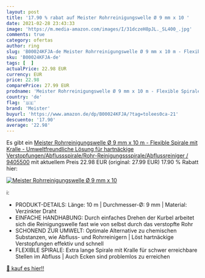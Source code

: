 ```yaml
---
layout: post
title: '17.90 % rabat auf Meister Rohrreinigungswelle Ø 9 mm x 10 '
date: 2021-02-28 23:43:33
image: 'https://m.media-amazon.com/images/I/31dczeH8pJL._SL400_.jpg'
comments: true
category: ofertas
author: ring
slug: 'B00024KFJA-de Meister Rohrreinigungswelle Ø 9 mm x 10 m - Flexible...'
sku: 'B00024KFJA-de'
tags: [  ]
actualPrice: 22.98 EUR
currency: EUR
price: 22.98
comparePrice: 27.99 EUR
prodname: 'Meister Rohrreinigungswelle Ø 9 mm x 10 m - Flexible Spirale mit Kralle - Umweltfreundliche Lösung für hartnäckige Verstopfungen/Abflussspirale/Rohr-Reinigungssspirale/Abflussreiniger / 9405500'
country: 'de'
flag: '🇩🇪'
brand: 'Meister'
buyurl: 'https://www.amazon.de/dp/B00024KFJA/?tag=tolees0ca-21'
descuento: '17.90'
average: '22.98'
---
```


Es gibt ein [Meister Rohrreinigungswelle Ø 9 mm x 10 m - Flexible Spirale mit Kralle - Umweltfreundliche Lösung für hartnäckige Verstopfungen/Abflussspirale/Rohr-Reinigungssspirale/Abflussreiniger / 9405500](https://www.amazon.de/dp/B00024KFJA/?tag=tolees0ca-21) mit aktuellem Preis 22.98 EUR (original: 27.99 EUR) 17.90 % Rabatt hier:

[![Meister Rohrreinigungswelle Ø 9 mm x 10 ](https://m.media-amazon.com/images/I/31dczeH8pJL._SL400_.jpg)](https://www.amazon.de/dp/B00024KFJA/?tag=tolees0ca-21)

ℹ️:

- PRODUKT-DETAILS: Länge: 10 m | Durchmesser-Ø: 9 mm | Material: Verzinkter Draht
- EINFACHE HANDHABUNG: Durch einfaches Drehen der Kurbel arbeitet sich die Reinigungswelle fast wie von selbst durch das verstopfte Rohr
- SCHONEND ZUR UMWELT: Optimale Alternative zu chemischen Substanzen, wie Abfluss- und Rohrreinigern | Löst hartnäckige Verstopfungen effektiv und schnell
- FLEXIBLE SPIRALE: Extra lange Spirale mit Kralle für schwer erreichbare Stellen im Abfluss | Auch Ecken sind problemlos zu erreichen

[🛒 kauf es hier!!](https://www.amazon.de/dp/B00024KFJA/?tag=tolees0ca-21)
